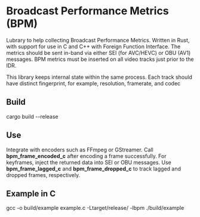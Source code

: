 # Broadcast Performance Metrics (BPM)
Lubrary to help collecting Broadcast Performance Metrics. Written in Rust, with support for use in C and C++ with Foreign Function Interface.
The metrics should be sent in-band via either SEI (for AVC/HEVC) or OBU (AV1) messages. BPM metrics must be inserted on all video tracks just prior to the IDR.

This library keeps internal state within the same process. Each track should have distinct fingerprint, for example, resolution, framerate, and codec

## Build
cargo build --release

## Use
Integrate with encoders such as FFmpeg or GStreamer. Call **bpm_frame_encoded_c** after encoding a frame successfully. For keyframes, inject the returned data into SEI or OBU messages. Use **bpm_frame_lagged_c** and **bpm_frame_dropped_c** to track lagged and dropped frames, respectively.

## Example in C
gcc -o build/example example.c -Ltarget/release/ -lbpm
./build/example